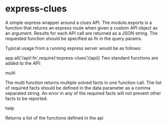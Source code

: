 # express-clues

A simple express wrapper around a clues API. The module.exports is a function that returns an express route when given a custom API object as an argument. Results for each API call are returned as a JSON string. The requested function should be specified as fn in the query params.

Typical usage from a running express server would be as follows:

app.all('/api/:fn',require('express-clues')(api))
Two standard functions are added to the API:

multi

The multi function returns multiple solved facts in one function call. The list of required facts should be defined in the data parameter as a comma separated string. An error in any of the required facts will not prevent other facts to be reported.

help

Returns a list of the functions defined in the api